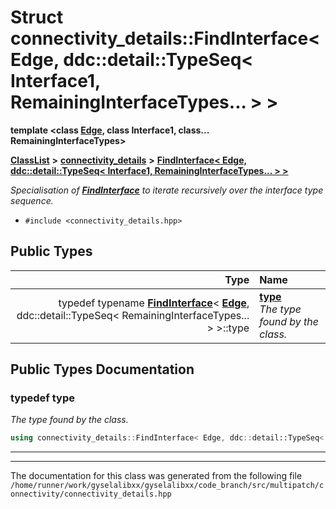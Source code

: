 

# Struct connectivity\_details::FindInterface&lt; Edge, ddc::detail::TypeSeq&lt; Interface1, RemainingInterfaceTypes... &gt; &gt;

**template &lt;class [**Edge**](structEdge.md), class Interface1, class... RemainingInterfaceTypes&gt;**



[**ClassList**](annotated.md) **>** [**connectivity\_details**](namespaceconnectivity__details.md) **>** [**FindInterface&lt; Edge, ddc::detail::TypeSeq&lt; Interface1, RemainingInterfaceTypes... &gt; &gt;**](structconnectivity__details_1_1FindInterface_3_01Edge_00_01ddc_1_1detail_1_1TypeSeq_3_01Interfac6d31b188ee73012ad6c98be99219379f.md)



_Specialisation of_ [_**FindInterface**_](structconnectivity__details_1_1FindInterface.md) _to iterate recursively over the interface type sequence._

* `#include <connectivity_details.hpp>`

















## Public Types

| Type | Name |
| ---: | :--- |
| typedef typename [**FindInterface**](structconnectivity__details_1_1FindInterface.md)&lt; [**Edge**](structEdge.md), ddc::detail::TypeSeq&lt; RemainingInterfaceTypes... &gt; &gt;::type | [**type**](#typedef-type)  <br>_The type found by the class._  |
















































## Public Types Documentation




### typedef type 

_The type found by the class._ 
```C++
using connectivity_details::FindInterface< Edge, ddc::detail::TypeSeq< Interface1, RemainingInterfaceTypes... > >::type =  typename FindInterface<Edge, ddc::detail::TypeSeq<RemainingInterfaceTypes...> >::type;
```




<hr>

------------------------------
The documentation for this class was generated from the following file `/home/runner/work/gyselalibxx/gyselalibxx/code_branch/src/multipatch/connectivity/connectivity_details.hpp`

